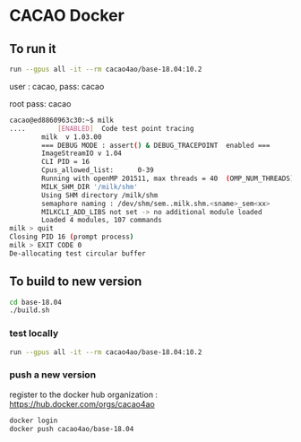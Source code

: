 # CACAO Docker

## To run it

```bash
run --gpus all -it --rm cacao4ao/base-18.04:10.2
```

user : cacao, pass: cacao

root pass: cacao

```bash
cacao@ed8860963c30:~$ milk
....        [ENABLED]  Code test point tracing
        milk  v 1.03.00
        === DEBUG MODE : assert() & DEBUG_TRACEPOINT  enabled ===
        ImageStreamIO v 1.04
        CLI PID = 16
        Cpus_allowed_list:      0-39
        Running with openMP 201511, max threads = 40  (OMP_NUM_THREADS)
        MILK_SHM_DIR '/milk/shm'
        Using SHM directory /milk/shm
        semaphore naming : /dev/shm/sem..milk.shm.<sname>_sem<xx>
        MILKCLI_ADD_LIBS not set -> no additional module loaded
        Loaded 4 modules, 107 commands
milk > quit
Closing PID 16 (prompt process)
milk > EXIT CODE 0
De-allocating test circular buffer
```

## To build to new version

```bash
cd base-18.04
./build.sh
```

### test locally

```bash
run --gpus all -it --rm cacao4ao/base-18.04:10.2
```

### push a new version

register to the docker hub organization : https://hub.docker.com/orgs/cacao4ao

```bash
docker login
docker push cacao4ao/base-18.04
```